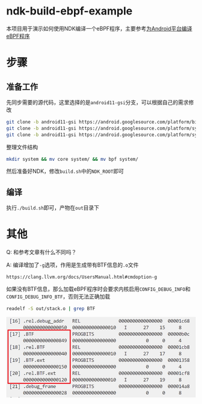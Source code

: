 # ndk-build-ebpf-example

本项目用于演示如何使用NDK编译一个eBPF程序，主要参考[为Android平台编译eBPF程序](https://www.52pojie.cn/thread-1649849-1-1.html)

# 步骤

## 准备工作

先同步需要的源代码，这里选择的是`android11-gsi`分支，可以根据自己的需求修改

```bash
git clone -b android11-gsi https://android.googlesource.com/platform/bionic --depth=1
git clone -b android11-gsi https://android.googlesource.com/platform/system/core --depth=1
git clone -b android11-gsi https://android.googlesource.com/platform/system/bpf --depth=1
```

整理文件结构

```bash
mkdir system && mv core system/ && mv bpf system/
```

然后准备好NDK，修改`build.sh`中的`NDK_ROOT`即可

## 编译

执行`./build.sh`即可，产物在`out`目录下

# 其他

Q: 和参考文章有什么不同吗？

A: 编译增加了`-g`选项，作用是生成带有BTF信息的`.o`文件

    https://clang.llvm.org/docs/UsersManual.html#cmdoption-g

如果没有BTF信息，那么加载eBPF程序时会要求内核启用`CONFIG_DEBUG_INFO`和`CONFIG_DEBUG_INFO_BTF`，否则无法正确加载

```bash
readelf -S out/stack.o | grep BTF
```

![](./images/Snipaste_2022-10-31_15-02-46.png)